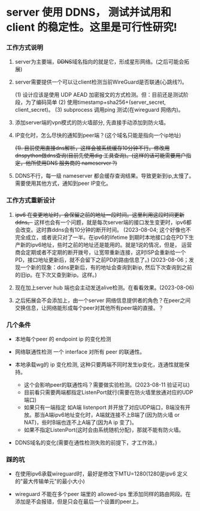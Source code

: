 # server 使用 DDNS， 测试并试用和 client 的稳定性。这里是可行性研究!


### 工作方式说明


1. server为主要端，~~DDNS~~域名指向的就是它，形成星形网络。(之后可能会拓展)

2. server需要提供一个可以让client检测当前WireGuard是否联通(心跳线?)。

    (1) 设计应该是使用 UDP AEAD 加密报文的方式检测。但：目前还是测试阶段，为了编码简单
    (2) 使用timestamp+sha256+(server_secret, client_secret)。
    (3) subprocess 调用ping 测试(在wireguard 网络内)。

3. 添加server端的vpn模式的防火墙部分, 先直接手动添加到防火墙。

4. IP变化时，怎么尽快的通知到peer端？(这个域名只能是指向一个ip地址)

    ~~(1). 目前使用直接dns解析，这样会被系统缓存10分钟不行。修改用dnspython做dns查询(目前先使用dig 工具查询)。(这样的话可能需要用户指定，他所使用DNS 服务商的 nameserver ?)~~

5. DDNS不行，每一级 nameserver 都会缓存查询结果。导致更新到ip,太慢了。需要使用其他方式，通知到peer IP变化。


### 工作方式重新设计

1. ~~ipv6 在变更地址时，会保留之前的地址一段时间。这里利用这段时间更新ddns。~~
    这样也会有一个问题，就是每次server端的接口发生变更时，ipv6都会改变。这时靠ddns会有10分钟的断开时间。
    (2023-08-04; 这个好像也不完全成立，或者说只对了一半。在ipv6的lifetime 到期时本地接口会在PD下生产新的ipv6地址，些时之前的地址还是能用的。就是1说的情况，但是，
    运营商会定期或者不定期的断开拨号，让宽带重新连接，这时ISP会重新给一个PD，接口地址更新后，就不会留下之前PD的路由信息了。)
    (2023-08-06；发现一个新的现象：ddns更新后，有的地址会查询到新ip, 然后下次查询到之前的旧ip。在下次又查到新ip。这样。)

2. 现在加上server hub 端也会主动发送alive检测。在看看效果。(2023-08-06)

2. 之后拓展会不会添加上，由一个server 网络信息提供者的角色？在peer之间交换信息，让网络能形成每个peer对其他所有peer端的直接。？


### 几个条件

- 本地每个peer 的 endpoint ip 的变化检测
- 网络联通性检测 一个 interface 对所有 peer 的联通性。
- 本地承载wg的 ip 变化检测, 这种只要两端不同时发生ip变化，连通性就能保持。
  - 这个会影响peer的联通性吗？需要做实验检测。(2023-08-11 验证可以)
  - 目前看只需要两端都指定ListenPort就行(需要在防火墙里放通对应的UDP端口)
  - 如果只有一端指定 如A端 listenport 并开放了对应UDP端口，B端没有开放。那当A端ipv6地址变化时，A端就连接不上B端了(因为防火墙 or NAT)，些时B端也连不上A端了(因为A ip 变了)。
  - 如果不指定ListenPort(这时会由系统随机分配)，那就不能有防火墙。

- DDNS域名的变化(需要在通性检测失败的前提下，才工作效。)



### 踩的坑

- 在使用ipv6承载wireguard时，最好是修改下MTU=1280(1280是ipv6 定义的"最大传输单元"的最小大小)

- wireguard 不能在多个peer 端里的 allowed-ips 里添加同样的路由网段。在添加是不会报错，但是只会在最后一个设置的peer上。